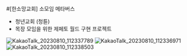 #[한소망교회] 소모임 메타버스

- 청년교회 (청튠)
- 목장 모임을 위한 제페토 월드 구현 프로젝트

![KakaoTalk_20230810_112337789](https://github.com/YoonStone/CT_Zepeto/assets/101027984/b0206244-6dc6-43f7-a591-7d7ae8e591fe)
![KakaoTalk_20230810_112336971](https://github.com/YoonStone/CT_Zepeto/assets/101027984/a1dbfe59-209d-441e-8d76-c44fe8d01fc5)
![KakaoTalk_20230810_112338503](https://github.com/YoonStone/CT_Zepeto/assets/101027984/3d276a93-072a-4389-b13a-498dfa0b2f54)
